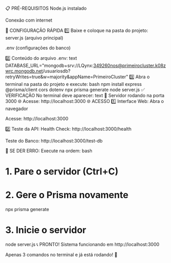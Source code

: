 📋 PRÉ-REQUISITOS
Node.js instalado

Conexão com internet

🔧 CONFIGURAÇÃO RÁPIDA
1️⃣ Baixe e coloque na pasta do projeto:
server.js (arquivo principal)

.env (configurações do banco)

2️⃣ Conteúdo do arquivo .env:
text
DATABASE_URL="mongodb+srv://LQynx:349260nos@primeirocluster.k08zwrc.mongodb.net/usuariosdb?retryWrites=true&w=majority&appName=PrimeiroCluster"
3️⃣ Abra o terminal na pasta do projeto e execute:
bash
npm install express @prisma/client cors dotenv
npx prisma generate
node server.js
✅ VERIFICAÇÃO
No terminal deve aparecer:
text
🚀 Servidor rodando na porta 3000
🌐 Acesse: http://localhost:3000
🌐 ACESSO
1️⃣ Interface Web:
Abra o navegador

Acesse: http://localhost:3000

2️⃣ Teste da API:
Health Check: http://localhost:3000/health

Teste do Banco: http://localhost:3000/test-db

🐛 SE DER ERRO:
Execute na ordem:
bash
# 1. Pare o servidor (Ctrl+C)
# 2. Gere o Prisma novamente
npx prisma generate

# 3. Inicie o servidor
node server.js
📞 PRONTO!
Sistema funcionando em http://localhost:3000

Apenas 3 comandos no terminal e já está rodando! 🎉
